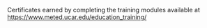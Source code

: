 Certificates earned by completing the training modules available at https://www.meted.ucar.edu/education_training/
